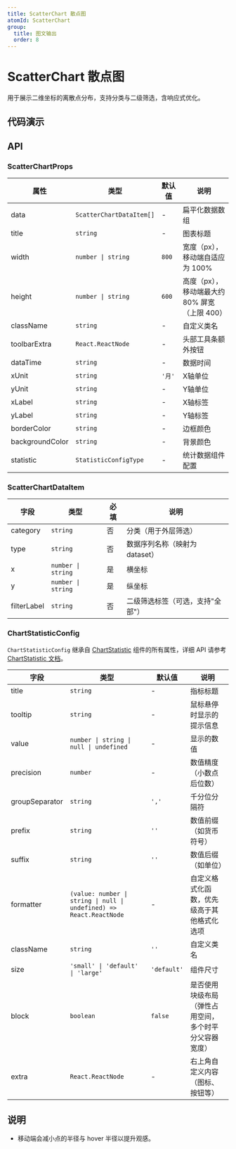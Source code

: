 ```yaml
---
title: ScatterChart 散点图
atomId: ScatterChart
group:
  title: 图文输出
  order: 8
---
```


# ScatterChart 散点图

用于展示二维坐标的离散点分布，支持分类与二级筛选，含响应式优化。

## 代码演示

<code src="../demos/charts/scatter.tsx" background="var(--main-bg-color)" iframe=540></code>

## API

### ScatterChartProps

| 属性            | 类型                     | 默认值 | 说明                                          |
| --------------- | ------------------------ | ------ | --------------------------------------------- |
| data            | `ScatterChartDataItem[]` | -      | 扁平化数据数组                                |
| title           | `string`                 | -      | 图表标题                                      |
| width           | `number \| string`       | `800`  | 宽度（px），移动端自适应为 100%               |
| height          | `number \| string`       | `600`  | 高度（px），移动端最大约 80% 屏宽（上限 400） |
| className       | `string`                 | -      | 自定义类名                                    |
| toolbarExtra    | `React.ReactNode`        | -      | 头部工具条额外按钮                            |
| dataTime        | `string`                 | -      | 数据时间                                      |
| xUnit           | `string`                 | `'月'` | X轴单位                                       |
| yUnit           | `string`                 | -      | Y轴单位                                       |
| xLabel          | `string`                 | -      | X轴标签                                       |
| yLabel          | `string`                 | -      | Y轴标签                                       |
| borderColor     | `string`                 | -      | 边框颜色                                      |
| backgroundColor | `string`                 | -      | 背景颜色                                      |
| statistic       | `StatisticConfigType`    | -      | 统计数据组件配置                              |

### ScatterChartDataItem

| 字段        | 类型               | 必填 | 说明                             |
| ----------- | ------------------ | ---- | -------------------------------- |
| category    | `string`           | 否   | 分类（用于外层筛选）             |
| type        | `string`           | 否   | 数据序列名称（映射为 dataset）   |
| x           | `number \| string` | 是   | 横坐标                           |
| y           | `number \| string` | 是   | 纵坐标                           |
| filterLabel | `string`           | 否   | 二级筛选标签（可选，支持"全部"） |

### ChartStatisticConfig

`ChartStatisticConfig` 继承自 [ChartStatistic](/components/chart-statistic#chartstatisticprops) 组件的所有属性，详细 API 请参考 [ChartStatistic 文档](/components/chart-statistic)。

| 字段           | 类型                                                                | 默认值      | 说明                                                   |
| -------------- | ------------------------------------------------------------------- | ----------- | ------------------------------------------------------ |
| title          | `string`                                                            | -           | 指标标题                                               |
| tooltip        | `string`                                                            | -           | 鼠标悬停时显示的提示信息                               |
| value          | `number \| string \| null \| undefined`                             | -           | 显示的数值                                             |
| precision      | `number`                                                            | -           | 数值精度（小数点后位数）                               |
| groupSeparator | `string`                                                            | `','`       | 千分位分隔符                                           |
| prefix         | `string`                                                            | `''`        | 数值前缀（如货币符号）                                 |
| suffix         | `string`                                                            | `''`        | 数值后缀（如单位）                                     |
| formatter      | `(value: number \| string \| null \| undefined) => React.ReactNode` | -           | 自定义格式化函数，优先级高于其他格式化选项             |
| className      | `string`                                                            | `''`        | 自定义类名                                             |
| size           | `'small' \| 'default' \| 'large'`                                   | `'default'` | 组件尺寸                                               |
| block          | `boolean`                                                           | `false`     | 是否使用块级布局（弹性占用空间，多个时平分父容器宽度） |
| extra          | `React.ReactNode`                                                   | -           | 右上角自定义内容（图标、按钮等）                       |

## 说明

- 移动端会减小点的半径与 hover 半径以提升观感。
